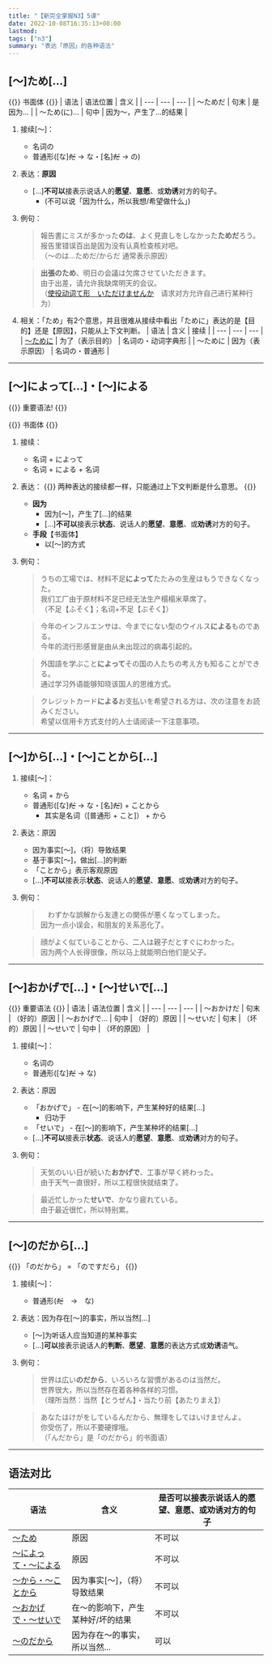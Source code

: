 ```yaml
---
title: "【新完全掌握N3】5课"
date: 2022-10-08T16:35:13+08:00
lastmod: 
tags: ["n3"]
summary: "表达「原因」的各种语法"
---
```


## [〜]ため[...]
{{<badge>}}
书面体
{{</badge>}}
| 语法 | 语法位置 | 含义 |
| --- | --- | --- |
| 〜ためだ | 句末 | 是因为... |
| 〜ため(に)... | 句中 | 因为～，产生了...的结果 |

1. 接续[〜]：
    - 名词の
    - 普通形([な]~~だ~~ → な・[名]~~だ~~ → の)
2. 表达：**原因**
    - [...]**不可以**接表示说话人的**愿望**、**意愿**、或**劝诱**对方的句子。
        - (不可以说「因为什么，所以我想/希望做什么」)

3. 例句：
    > 報告書にミスが多かった**のは**、よく見直しをしなかった**ためだ**ろう。  
    报告里错误百出是因为没有认真检查核对吧。  
    （〜のは...ためだ/からだ 通常表示原因）

    > **出張のため**、明日の会議は欠席させていただきます。  
    由于出差，请允许我缺席明天的会议。  
    （[使役动词て形　いただけませんか](/minnano/48/#使役动词て形いただけませんか)　请求对方允许自己进行某种行为）

4. 相关：「ため」有2个意思，并且很难从接续中看出「ために」表达的是【目的】还是【原因】，只能从上下文判断。
    | 语法 | 含义 | 接续 |
    | --- | --- | --- |
    | [～ために](/minnano/42/#动词字典形名词のために) | 为了（表示目的） | 名词の・动词字典形 |
    | ～ために | 因为（表示原因） | 名词の・普通形 |

---
## [〜]によって[...]・[〜]による
{{<badge>}}
重要语法!
{{</badge>}}

{{<badge>}}
书面体
{{</badge>}}

1. 接续：
    - 名词 + によって
    - 名词 + による + 名词
2. 表达：
{{<alert>}}
两种表达的接续都一样，只能通过上下文判断是什么意思。
{{</alert>}}
    - **因为**
        - 因为[～]，产生了[...]的结果
        - [...]**不可以**接表示**状态**、说话人的**愿望**、**意愿**、或**劝诱**对方的句子。
    - **手段**【书面体】
        - 以[～]的方式

3. 例句：
    > うちの工場では、材料不足**によって**たたみの生産はもうできなくなった。  
    我们工厂由于原材料不足已经无法生产榻榻米草席了。  
    （不足【ふそく】；名词+不足【ぶそく】）

    > 今年のインフルエンサは、今までにない型のウイルス**による**ものである。  
    今年的流行形感冒是由从未出现过的病毒引起的。

    > 外国語を学ぶこと**によって**その国の人たちの考え方も知ることができる。  
    通过学习外语能够知晓该国人的思维方式。

    > クレジットカード**による**お支払いを希望される方は、次の注意をお読みください。  
    希望以信用卡方式支付的人士请阅读一下注意事项。

---
## [〜]から[...]・[〜]ことから[...]
1. 接续[〜]：
    - 名词 + から
    - 普通形([な]~~だ~~ → な・[名]~~だ~~) + ことから
        - 其实是名词（[普通形 + こと]） + から
2. 表达：原因
    - 因为事实[〜]，（将）导致结果
    - 基于事实[〜]，做出[...]的判断
    - 「ことから」表示客观原因
    - [...]**不可以**接表示**状态**、说话人的**愿望**、**意愿**、或**劝诱**对方的句子。

3. 例句：

    >　わずかな誤解から友達との関係が悪くなってしまった。  
    因为一点小误会，和朋友的关系恶化了。

    > 顔がよく似ていることから、二人は親子だとすぐにわかった。  
    因为两个人长得很像，所以马上就能明白他们是父子。

---
## [〜]おかげで[...]・[〜]せいで[...]
{{<badge>}}
重要语法
{{</badge>}}
| 语法 | 语法位置 | 含义 |
| --- | --- | --- |
| 〜おかけだ | 句末 | （好的）原因 |
| 〜おかげで... | 句中 | （好的）原因 |
| 〜せいだ | 句末 | （坏的）原因 |
| 〜せいで | 句中 | （坏的原因） |

1. 接续[〜]：
    - 名词の
    - 普通形([な]~~だ~~ → な)
2. 表达：原因
    - 「おかげで」 - 在[〜]的影响下，产生某种好的结果[...]
        - 归功于
    - 「せいで」 - 在[〜]的影响下，产生某种坏的结果[...]
    - [...]**不可以**接表示**状态**、说话人的**愿望**、**意愿**、或**劝诱**对方的句子。
3. 例句： 
    > 天気のいい日が続いた**おかげで**、工事が早く終わった。  
    由于天气一直很好，所以工程很快就结束了。

    > 最近忙しかった**せいで**、かなり疲れている。  
    由于最近很忙，所以特别累。

---
## [〜]のだから[...]
{{<alert>}}
「のだから」 = 「のですだら」
{{</alert>}}
1. 接续[〜]：
    - 普通形(~~だ~~　→　な)
2. 表达：因为存在[〜]的事实，所以当然[...]
    - [〜]为听话人应当知道的某种事实
    - [...]**可以**接表示说话人的**判断**、**愿望**、**意愿**的表达方式或**劝诱**语气。
3. 例句：

    > 世界は広い**のだから**、いろいろな習慣があるのは当然だ。  
    世界很大，所以当然存在着各种各样的习惯。  
    （理所当然：当然【とうぜん】・当たり前【あたりまえ】）

    > あなたはけがをしているんだから、無理をしてはいけませんよ。  
    你受伤了，所以不要硬撑哦。  
    （「んだから」是「のだから」的书面语）

---
## 语法对比
| 语法 | 含义 | 是否可以接表示说话人的愿望、意愿、或劝诱对方的句子 |
| --- | --- | --- |
| [〜ため](/n3/5/#ため) | 原因 | 不可以 |
| [〜によって・〜による](/n3/5/#によってによる) | 原因 | 不可以 |
| [〜から・〜ことから](/n3/5/#からことから) | 因为事实[〜]，（将）导致结果 | 不可以 |
| [〜おかげで・〜せいで](/n3/5/#おかげでせいで) |  在〜的影响下，产生某种好/坏的结果 | 不可以 |
| [〜のだから](/n3/5/#のだから) |  因为存在〜的事实，所以当然...| 可以 |
